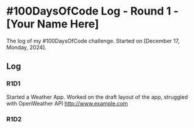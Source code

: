 # #100DaysOfCode Log - Round 1 - [Your Name Here]

The log of my #100DaysOfCode challenge. Started on [December 17, Monday, 2024].

## Log

### R1D1 
Started a Weather App. Worked on the draft layout of the app, struggled with OpenWeather API http://www.example.com

### R1D2
